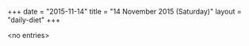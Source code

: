 +++
date = "2015-11-14"
title = "14 November 2015 (Saturday)"
layout = "daily-diet"
+++


\<no entries\>

